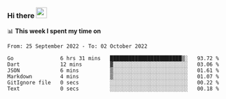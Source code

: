 ### Hi there <a href="https://www.gautamkrishnar.com/"><img src="https://media.giphy.com/media/hvRJCLFzcasrR4ia7z/giphy.gif" width="25px"></a>

📊 **This week I spent my time on**

<!--START_SECTION:waka-->

```text
From: 25 September 2022 - To: 02 October 2022

Go               6 hrs 31 mins   ███████████████████████▒░   93.72 %
Dart             12 mins         ▓░░░░░░░░░░░░░░░░░░░░░░░░   03.06 %
JSON             6 mins          ▒░░░░░░░░░░░░░░░░░░░░░░░░   01.61 %
Markdown         4 mins          ▒░░░░░░░░░░░░░░░░░░░░░░░░   01.07 %
GitIgnore file   0 secs          ░░░░░░░░░░░░░░░░░░░░░░░░░   00.22 %
Text             0 secs          ░░░░░░░░░░░░░░░░░░░░░░░░░   00.18 %
```

<!--END_SECTION:waka-->
